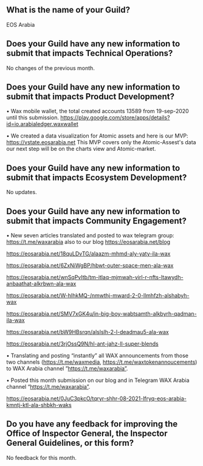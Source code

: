 ## What is the name of your Guild?

EOS Arabia

## Does your Guild have any new information to submit that impacts Technical Operations?

No changes of the previous month.

## Does your Guild have any new information to submit that impacts Product Development?

• Wax mobile wallet, the total created accounts 13589 from 19-sep-2020 until this submission.
  https://play.google.com/store/apps/details?id=io.arabialedger.waxwallet

• We created a data visualization for Atomic assets and here is our MVP:
  https://vstate.eosarabia.net
  This MVP covers only the Atomic-Assest's data our next step will be on the charts view and Atomic-market.

## Does your Guild have any new information to submit that impacts Ecosystem Development?

No updates.

## Does your Guild have any new information to submit that impacts Community Engagement?

•	New seven articles translated and posted to wax telegram group: https://t.me/waxarabia also to our blog https://eosarabia.net/blog

https://eosarabia.net/18quLDvTG/alaazm-mhmd-aly-yaty-ila-wax
 
https://eosarabia.net/6ZxNiWgBP/hbwt-outer-space-men-ala-wax

https://eosarabia.net/wnSqPvItb/tm-itlaq-mjmwah-virl-r-nfts-ltawydh-anbaathat-alkrbwn-ala-wax

https://eosarabia.net/W-hIhkMQ-/nmwthj-mward-2-0-llmhfzh-alshabyh-wax

https://eosarabia.net/SMV7xGK4u/in-big-boy-wabtsamth-alkbyrh-qadman-ila-wax

https://eosarabia.net/bW9HBsrqn/alslslh-2-l-deadmau5-ala-wax

https://eosarabia.net/3rjOssQ9N/hl-ant-jahz-ll-super-blends

•	Translating and posting “instantly” all WAX announcements from those two channels (https://t.me/waxmedia, https://t.me/waxtokenannoucements) to WAX Arabia channel    ”https://t.me/waxarabia”. 

•	Posted this month submission on our blog and in Telegram WAX Arabia channel “https://t.me/waxarabia”.

https://eosarabia.net/0JuC3pkcO/tqryr-shhr-08-2021-lfryq-eos-arabia-kmntj-ktl-ala-shbkh-waks

## Do you have any feedback for improving the Office of Inspector General, the Inspector General Guidelines, or this form?

No feedback for this month.
